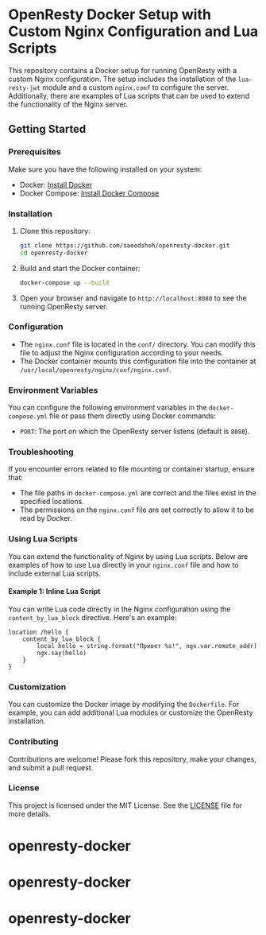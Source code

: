 # OpenResty Docker Setup with Custom Nginx Configuration and Lua Scripts

This repository contains a Docker setup for running OpenResty with a custom Nginx configuration. The setup includes the installation of the `lua-resty-jwt` module and a custom `nginx.conf` to configure the server. Additionally, there are examples of Lua scripts that can be used to extend the functionality of the Nginx server.

## Getting Started

### Prerequisites

Make sure you have the following installed on your system:

- Docker: [Install Docker](https://docs.docker.com/get-docker/)
- Docker Compose: [Install Docker Compose](https://docs.docker.com/compose/install/)

### Installation

1. Clone this repository:

    ```bash
    git clone https://github.com/saeedshoh/openresty-docker.git
    cd openresty-docker
    ```

2. Build and start the Docker container:

    ```bash
    docker-compose up --build
    ```

3. Open your browser and navigate to `http://localhost:8080` to see the running OpenResty server.

### Configuration

- The `nginx.conf` file is located in the `conf/` directory. You can modify this file to adjust the Nginx configuration according to your needs.
- The Docker container mounts this configuration file into the container at `/usr/local/openresty/nginx/conf/nginx.conf`.

### Environment Variables

You can configure the following environment variables in the `docker-compose.yml` file or pass them directly using Docker commands:

- `PORT`: The port on which the OpenResty server listens (default is `8080`).

### Troubleshooting

If you encounter errors related to file mounting or container startup, ensure that:

- The file paths in `docker-compose.yml` are correct and the files exist in the specified locations.
- The permissions on the `nginx.conf` file are set correctly to allow it to be read by Docker.

### Using Lua Scripts

You can extend the functionality of Nginx by using Lua scripts. Below are examples of how to use Lua directly in your `nginx.conf` file and how to include external Lua scripts.

#### Example 1: Inline Lua Script

You can write Lua code directly in the Nginx configuration using the `content_by_lua_block` directive. Here's an example:

```nginx
location /hello {
    content_by_lua_block {
        local hello = string.format("Привет %s!", ngx.var.remote_addr)
        ngx.say(hello)
    }
}
```

### Customization

You can customize the Docker image by modifying the `Dockerfile`. For example, you can add additional Lua modules or customize the OpenResty installation.

### Contributing

Contributions are welcome! Please fork this repository, make your changes, and submit a pull request.

### License

This project is licensed under the MIT License. See the [LICENSE](LICENSE) file for more details.
# openresty-docker
# openresty-docker
# openresty-docker
